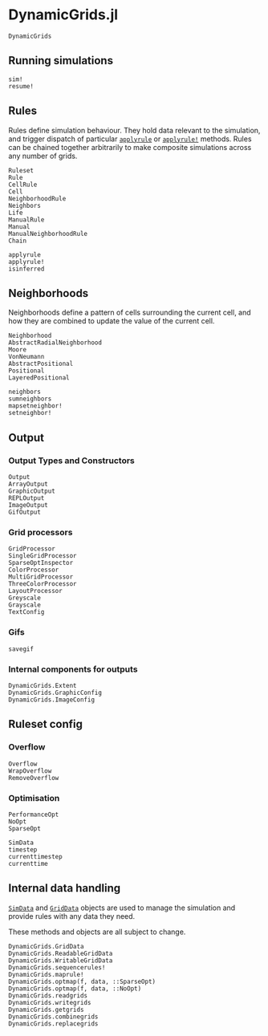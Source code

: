 # DynamicGrids.jl

```@docs
DynamicGrids
```

## Running simulations

```@docs
sim!
resume! 
```

## Rules

Rules define simulation behaviour. They hold data relevant to the simulation,
and trigger dispatch of particular [`applyrule`](@ref) or [`applyrule!`](@ref) methods.
Rules can be chained together arbitrarily to make composite simulations across
any number of grids.

```@docs
Ruleset
Rule
CellRule
Cell
NeighborhoodRule
Neighbors
Life
ManualRule
Manual
ManualNeighborhoodRule
Chain
```

```@docs
applyrule
applyrule!
isinferred 
```

## Neighborhoods

Neighborhoods define a pattern of cells surrounding the current cell,
and how they are combined to update the value of the current cell.

```@docs
Neighborhood
AbstractRadialNeighborhood
Moore
VonNeumann
AbstractPositional
Positional
LayeredPositional
```

```@docs
neighbors
sumneighbors
mapsetneighbor!
setneighbor!
```


## Output

### Output Types and Constructors

```@docs
Output
ArrayOutput
GraphicOutput
REPLOutput
ImageOutput
GifOutput
```

### Grid processors

```@docs
GridProcessor
SingleGridProcessor
SparseOptInspector
ColorProcessor
MultiGridProcessor
ThreeColorProcessor
LayoutProcessor
Greyscale
Grayscale
TextConfig
```

### Gifs

```@docs
savegif
```

### Internal components for outputs

```@docs
DynamicGrids.Extent
DynamicGrids.GraphicConfig
DynamicGrids.ImageConfig
```

## Ruleset config

### Overflow

```@docs
Overflow
WrapOverflow
RemoveOverflow
```

### Optimisation

```@docs
PerformanceOpt
NoOpt
SparseOpt
```

```@docs
SimData
timestep
currenttimestep
currenttime
```

## Internal data handling

[`SimData`](@ref) and [`GridData`](@ref) objects are used to 
manage the simulation and provide rules with any data they need.

These methods and objects are all subject to change.

```@docs
DynamicGrids.GridData
DynamicGrids.ReadableGridData
DynamicGrids.WritableGridData
DynamicGrids.sequencerules!
DynamicGrids.maprule!
DynamicGrids.optmap(f, data, ::SparseOpt)
DynamicGrids.optmap(f, data, ::NoOpt)
DynamicGrids.readgrids
DynamicGrids.writegrids
DynamicGrids.getgrids
DynamicGrids.combinegrids
DynamicGrids.replacegrids
```
